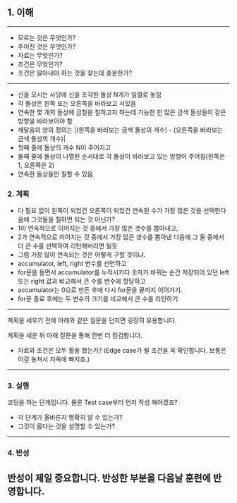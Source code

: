 ## 1. 이해

---
- 모르는 것은 무엇인가?
- 주어진 것은 무엇인가?
- 자료는 무엇인가?
- 조건은 무엇인가?
- 조건은 알아내야 하는 것을 찾는데 충분한가?
---
- 신을 모시는 사당에 신을 조각한 돌상 N개가 일렬로 놓임
- 각 돌상은 왼쪽 또는 오른쪽을 바라보고 서있음
- 연속한 몇 개의 돌상에 금칠을 칠하고자 하는데 가능한 한 많은 금색 돌상들이 같은 방향을 바라보아야 함
- 깨달음의 양의 정의는 |(왼쪽을 바라보는 금색 돌상의 개수) - (오른쪽을 바라보는 금색 돌상의 개수)|
- 첫째 줄에 돌상의 개수 N이 주어지고
- 둘째 줄에 돌상이 나열된 순서대로 각 돌상이 바라보고 있는 방향이 주어짐(왼쪽은 1, 오른쪽은 2)
- 연속한 돌상들만 칠할 수 있음

### 2. 계획
- 다 필요 없이 왼쪽이 되었건 오른쪽이 되었건 연속된 수가 가장 많은 것을 선택한다음에 그것들을 칠하면 되는 것 아닌가?
- 1이 연속적으로 이어지는 것 중에서 가장 많은 갯수를 뽑아내고,
- 2가 연속적으로 이어지는 것 중에서 가장 많은 갯수를 뽑아낸 다음에 그 둘 중에서 더 큰 수를 선택하여 리턴해버리면 될듯
- 그럼 가장 많이 연속되는 것은 어떻게 구할 것이냐.
- accumulator, left, right 변수를 선언하고
- for문을 돌면서 accumulator를 누적시키다 숫자가 바뀌는 순간 저장되어 있던 left 또는 right 값과 비교해서 큰 수를 변수에 할당하고
- accumulator는 0으로 만든 후에 다시 for문을 끝까지 이어가기. 
- for문 종료 후에는 두 변수의 크기를 비교해서 큰 수를 리턴하기

---
계획을 세우기 전에 아래와 같은 질문을 던지면 굉장히 유용합니다.

계획을 세운 뒤 아래 질문을 통해 한번 더 점검합니다.

- 자료와 조건은 모두 활용 했는가? (Edge case가 될 조건을 꼭 확인합니다. 보통은 이걸 놓쳐서 지옥에 빠지죠.)
---

### 3. 실행

코딩을 하는 단계입니다. 물론 Test case부터 먼저 작성 해야겠죠?

- 각 단계가 올바른지 명확히 알 수 있는가?
- 그것이 옳다는 것을 설명할 수 있는가?

---

### 4. 반성

반성이 제일 중요합니다. 반성한 부분을 다음날 훈련에 반영합니다.
- 
